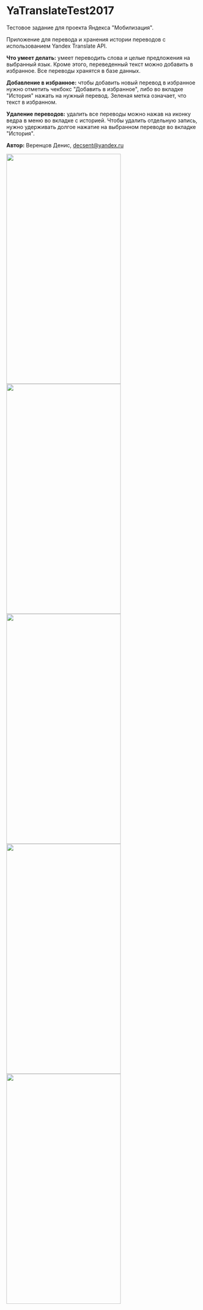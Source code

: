 # YaTranslateTest2017

Тестовое задание для проекта Яндекса "Мобилизация".

Приложение для перевода и хранения истории переводов с использованием Yandex Translate API.


**Что умеет делать:** умеет переводить слова и целые предложения на выбранный язык. Кроме этого, переведенный текст можно добавить в избранное. Все переводы хранятся в базе данных.

**Добавление в избранное:** чтобы добавить новый перевод в избранное нужно отметить чекбокс "Добавить в избранное", либо во вкладке "История" нажать на нужный перевод. Зеленая метка означает, что текст в избранном.

**Удаление переводов:** удалить все переводы можно нажав на иконку ведра в меню во вкладке с историей. Чтобы удалить отдельную запись, нужно удерживать долгое нажатие на выбранном переводе во вкладке "История".

**Автор:** Веренцов Денис, decsent@yandex.ru

<img src="https://s92e.storage.yandex.net/rdisk/de00bca586e6fd7d7f7eeb5b24127a28eb44d4b89deeef43488f11f31c9cc926/59ddf31e/BK8_WgFwIfOGLvUR5aGj9RLYT-BzBGCiE3NK1VDegFJxoX3z-Cgbttvc57Vj0n-fqgUsxL0z4BvjvvK6TtwzbA==?uid=43125708&filename=Tr1.png&disposition=inline&hash=&limit=0&content_type=image%2Fpng&fsize=892722&hid=7e0baeac10f64e8cb771db1787c28100&media_type=image&tknv=v2&etag=0a319a8c953490172259b1ddcc22232e&rtoken=FgHQikJqFihl&force_default=yes&ycrid=na-b6f1a278bbf7ea7106e48423487634ba-downloader4f&ts=55b42eeec8380&s=c1afd5cf2c4552daa9f87f345e5ed98f208ae062e091e1df7c709911cbb23ebe&pb=U2FsdGVkX1-iVEeuESUBKU6g5B4Ydq_IkI8bPN0C0wuhM5jV_HtQyjNNiHjQw7mNesM1JMa9hHDcIUSrPDCBjzeqKGWK59cJ8ybLkvVULmE=" width="299" height="602"><img src="https://s190f.storage.yandex.net/rdisk/8725ce23e93d4edd5d6be4fec1cca59c8b6873132e050565588385bc5f078cfc/59ddf385/BK8_WgFwIfOGLvUR5aGj9T4sF27RCEbQwVwqFrEqrrlpitq4ZtYGxUksqE5SAfoWmR_4KH44GGtXILmRjBCZyA==?uid=43125708&filename=Tr2.png&disposition=inline&hash=&limit=0&content_type=image%2Fpng&fsize=926203&hid=3204101e57ff09387847c9d63d8a12dd&media_type=image&tknv=v2&etag=3b49b7d8223a8ee33aad9e57ca2c7841&rtoken=Lnc7g3jTUXb9&force_default=yes&ycrid=na-939b229bbc4c025e09cc7eed2e364e6e-downloader6h&ts=55b42f5102b40&s=2c5e7322fe68cbf16005379806d213d30bb155b0439dd5fbbe0b56ab53731589&pb=U2FsdGVkX18HMT8PtpYeMzDEkVvYv17lzZfM5QkMnXOtC3PIPt17sGLUz3nwC7By9NPGs-H8qFV2e6XpGWwh-JEkz0wjMXQ_vFGBGXdPoJU=" width="299" height="602"><img src="https://s69i.storage.yandex.net/rdisk/c238f29f36f69681f255daf069ea85400ed2413d4d64e32c0c4d638ac3a7767e/59ddf416/BK8_WgFwIfOGLvUR5aGj9W1N6sg-mmWezA9XhrF8sWp630xdWhOlQ84Oilky6359fvR6B29g-T5NSE_tNiajEQ==?uid=43125708&filename=Tr3.png&disposition=inline&hash=&limit=0&content_type=image%2Fpng&fsize=930717&hid=80afbfce32950f2d0c71d0954c563e48&media_type=image&tknv=v2&etag=a1e945754f7bdee1e01649761fd0c5e2&rtoken=bfATquh9vzUd&force_default=yes&ycrid=na-d7687d2a592964848af05d58d08114d4-downloader17f&ts=55b42fdb4b180&s=163c0e7db386205a8d5b5fab50bd51e5278992cdba15968041d34481b10850f9&pb=U2FsdGVkX199aQD9NAu4n4mKnKJVUSLS5x_2RzxcQQCsR1Pvj9CNfe5zAbisnpH2rELJdYcgo3LQ5YhXh6PJ4qCjVMAKxoMz9Yp2tsCI8S8=" width="299" height="602"><img src="https://s87f.storage.yandex.net/rdisk/9cfca3ed54cd4db6b7e6f24a9d51f86e8b92331629b1523e02d5af1e66e3247c/59ddf3cc/BK8_WgFwIfOGLvUR5aGj9fZPT9zh0BlfBz6M2Gw6nSLxO3BmycWhnBTG0dhp4usnmcF901HwXlgM4hNdJW3Vfg==?uid=43125708&filename=Tr4.png&disposition=inline&hash=&limit=0&content_type=image%2Fpng&fsize=907061&hid=3d09afb1c56601da20806f20e86fc012&media_type=image&tknv=v2&etag=91f84cedc5f1117deff81d7322f5401a&rtoken=Hzwiz5FPeArZ&force_default=yes&ycrid=na-39a5da0850c06e2339d39a1eda785928-downloader6f&ts=55b42f94b8b00&s=ba82f343c79d8a7393465be3647f6c940440ddb1e698195868e1559cd9b26fa7&pb=U2FsdGVkX1_v2gQs6a1qCELcriZIY-3eI7c9QNH9IF3aCEt8xy8okZQSupB3VN9PSyeurIgj1WvhGeNsYe4lAy7G6dErfn-g2-WKG9JL64E=" width="299" height="602"><img src="https://s47h.storage.yandex.net/rdisk/bfe2c85e46d3f0735b6a122713269031fc6b0d9535a85c601bbb78dc59a62632/59ddf3f1/BK8_WgFwIfOGLvUR5aGj9SnJgxPyvbTd9yFr3Yb0GGCjRW-ASdwbHVO3_rCgel7OttUBN4pnnwVXMcsP1y8Rng==?uid=43125708&filename=Tr5.png&disposition=inline&hash=&limit=0&content_type=image%2Fpng&fsize=914546&hid=e171087e8c1713c3312ffbb12b47ac0f&media_type=image&tknv=v2&etag=0497c221e271e2857754cd1982160c65&rtoken=JiIBpTMzdUfs&force_default=yes&ycrid=na-62afa0b9539cecc391056a400ec33281-downloader16f&ts=55b42fb801e40&s=ef1040c898014b4563120d6b5a093d0458483ff150b6d8d70abea06b68ef8ae5&pb=U2FsdGVkX18FN83wM9Whf8uFWj20qQN7JzS5ygB7l9Hp7R7J4e74DIyrdx3ZSGnAkvAHyhYh1gq9a1Y_kOJK_eF5C8qZ_IcpdvLhiX5R6J8=" width="299" height="602">
